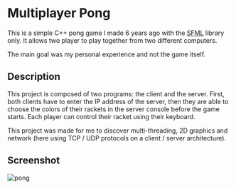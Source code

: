 # Multiplayer Pong
This is a simple C++ pong game I made 6 years ago with the [SFML](https://github.com/SFML/SFML)  library only. It allows two player to play together from two different computers.

The main goal was my personal experience and not the game itself.

## Description 
This project is composed of two programs: the client and the server.
First, both clients have to enter the IP address of the server, then they are able to choose the colors of their rackets in the server console before the game starts.
Each player can control their racket using their keyboard.

This project was made for me to discover multi-threading, 2D graphics and network (here using TCP / UDP protocols on a client / server architecture).

  
## Screenshot
  ![pong](https://user-images.githubusercontent.com/18093026/105182791-6026b880-5b25-11eb-8ae4-c5d2604129e3.png)
